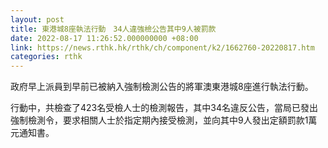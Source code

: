 ```yaml
---
layout: post
title: 東港城8座執法行動　34人違強檢公告其中9人被罰款
date: 2022-08-17 11:26:52.000000000 +08:00
link: https://news.rthk.hk/rthk/ch/component/k2/1662760-20220817.htm
categories: rthk
---
```


政府早上派員到早前已被納入強制檢測公告的將軍澳東港城8座進行執法行動。

行動中，共檢查了423名受檢人士的檢測報告，其中34名違反公告，當局已發出強制檢測令，要求相關人士於指定期內接受檢測，並向其中9人發出定額罰款1萬元通知書。
